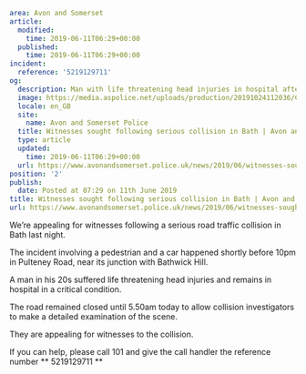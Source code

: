 ```yaml
area: Avon and Somerset
article:
  modified:
    time: 2019-06-11T06:29+00:00
  published:
    time: 2019-06-11T06:29+00:00
incident:
  reference: '5219129711'
og:
  description: Man with life threatening head injuries in hospital after collision with car&#8230;
  image: https://media.aspolice.net/uploads/production/20191024112036/Can-you-help-1.jpg
  locale: en_GB
  site:
    name: Avon and Somerset Police
  title: Witnesses sought following serious collision in Bath | Avon and Somerset Police
  type: article
  updated:
    time: 2019-06-11T06:29+00:00
  url: https://www.avonandsomerset.police.uk/news/2019/06/witnesses-sought-following-serious-collision-in-bath/
position: '2'
publish:
  date: Posted at 07:29 on 11th June 2019
title: Witnesses sought following serious collision in Bath | Avon and Somerset Police
url: https://www.avonandsomerset.police.uk/news/2019/06/witnesses-sought-following-serious-collision-in-bath/
```

We’re appealing for witnesses following a serious road traffic collision in Bath last night.

The incident involving a pedestrian and a car happened shortly before 10pm in Pulteney Road, near its junction with Bathwick Hill.

A man in his 20s suffered life threatening head injuries and remains in hospital in a critical condition.

The road remained closed until 5.50am today to allow collision investigators to make a detailed examination of the scene.

They are appealing for witnesses to the collision.

If you can help, please call 101 and give the call handler the reference number ** 5219129711 **
